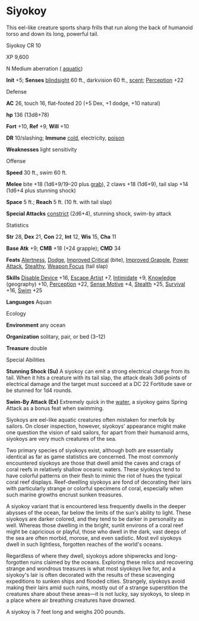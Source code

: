 # Siyokoy

This eel-like creature sports sharp frills that run along the back of humanoid torso and down its long, powerful tail.

Siyokoy CR 10

XP 9,600

N Medium aberration ( [aquatic](monsters/creatureTypes#_aquatic-subtype))

**Init** +5; **Senses** [blindsight](monsters/universalMonsterRules#_blindsight) 60 ft., darkvision 60 ft., [scent](monsters/universalMonsterRules#_scent); [Perception](skills/perception#_perception) +22

Defense

**AC** 26, touch 16, flat-footed 20 (+5 Dex, +1 dodge, +10 natural)

**hp** 136 (13d8+78)

**Fort** +10, **Ref** +9, **Will** +10

**DR** 10/slashing; **Immune** [cold](monsters/creatureTypes#_cold-subtype), electricity, [poison](monsters/universalMonsterRules#_poison-(ex-or-su))

**Weaknesses** light sensitivity

Offense

**Speed** 30 ft., swim 60 ft.

**Melee** bite +18 (1d6+9/19–20 plus [grab](monsters/universalMonsterRules#_grab)), 2 claws +18 (1d6+9), tail slap +14 (1d6+4 plus stunning shock)

**Space** 5 ft.; **Reach** 5 ft. (10 ft. with tail slap)

**Special Attacks** [constrict](monsters/universalMonsterRules#_constrict) (2d6+4), stunning shock, swim-by attack

Statistics

**Str** 28, **Dex** 21, **Con** 22, **Int** 12, **Wis** 15, **Cha** 11

**Base Atk** +9; **CMB** +18 (+24 grapple); **CMD** 34

**Feats** [Alertness](feats#_alertness), [Dodge](feats#_dodge), [Improved Critical](feats#_improved-critical) (bite), [Improved Grapple](feats#_improved-grapple), [Power Attack](feats#_power-attack), [Stealthy](feats#_stealthy), [Weapon Focus](feats#_weapon-focus) (tail slap)

**Skills** [Disable Device](skills/disableDevice#_disable-device) +16, [Escape Artist](skills/escapeArtist#_escape-artist) +7, [Intimidate](skills/intimidate#_intimidate) +9, [Knowledge](skills/knowledge#_knowledge) (geography) +10, [Perception](skills/perception#_perception) +22, [Sense Motive](skills/senseMotive#_sense-motive) +4, [Stealth](skills/stealth#_stealth) +25, [Survival](skills/survival#_survival) +16, [Swim](skills/swim#_swim) +25

**Languages** Aquan

Ecology

**Environment** any ocean

**Organization** solitary, pair, or bed (3–12)

**Treasure** double

Special Abilities

**Stunning Shock (Su)** A siyokoy can emit a strong electrical charge from its tail. When it hits a creature with its tail slap, the attack deals 3d6 points of electrical damage and the target must succeed at a DC 22 Fortitude save or be stunned for 1d4 rounds.

**Swim-By Attack (Ex)** Extremely quick in the [water](monsters/creatureTypes#_water-subtype), a siyokoy gains Spring Attack as a bonus feat when swimming.

Siyokoys are eel-like aquatic creatures often mistaken for merfolk by sailors. On closer inspection, however, siyokoys' appearance might make one question the vision of said sailors, for apart from their humanoid arms, siyokoys are very much creatures of the sea.

Two primary species of siyokoys exist, although both are essentially identical as far as game statistics are concerned. The most commonly encountered siyokoys are those that dwell amid the caves and crags of coral reefs in relatively shallow oceanic waters. These siyokoys tend to have colorful patterns on their flesh to mimic the riot of hues the typical coral reef displays. Reef-dwelling siyokoys are fond of decorating their lairs with particularly strange or colorful specimens of coral, especially when such marine growths encrust sunken treasures.

A siyokoy variant that is encountered less frequently dwells in the deeper abysses of the ocean, far below the limits of the sun's ability to light. These siyokoys are darker colored, and they tend to be darker in personality as well. Whereas those dwelling in the bright, sunlit environs of a coral reef might be capricious or playful, those who dwell in the dark, vast deeps of the sea are often morbid, morose, and even sadistic. Most evil siyokoys dwell in such lightless, forgotten reaches of the world's oceans.

Regardless of where they dwell, siyokoys adore shipwrecks and long-forgotten ruins claimed by the oceans. Exploring these relics and recovering strange and wondrous treasures is what most siyokoys live for, and a siyokoy's lair is often decorated with the results of these scavenging expeditions to sunken ships and flooded cities. Strangely, siyokoys avoid making their lairs amid such ruins, mostly out of a strange superstition the creatures share about these areas—it is not lucky, say siyokoys, to sleep in a place where air breathing creatures have drowned.

A siyokoy is 7 feet long and weighs 200 pounds.

